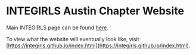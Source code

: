 # INTEGIRLS Austin Chapter Website 

Main INTEGIRLS page can be found [here](https://www.integirls.org/).

To view what the website will eventually look like, visit [https://integirls.github.io/index.html](https://integirls.github.io/index.html).
